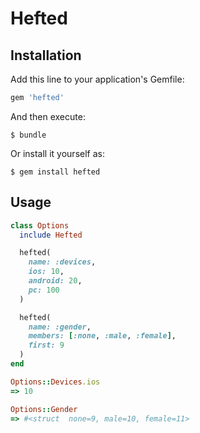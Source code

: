# Hefted

## Installation

Add this line to your application's Gemfile:

```ruby
gem 'hefted'
```

And then execute:

    $ bundle

Or install it yourself as:

    $ gem install hefted

## Usage

```ruby
class Options
  include Hefted

  hefted(
    name: :devices,
    ios: 10,
    android: 20,
    pc: 100
  )

  hefted(
    name: :gender,
    members: [:none, :male, :female],
    first: 9
  )
end

Options::Devices.ios
=> 10

Options::Gender
=> #<struct  none=9, male=10, female=11>
```

